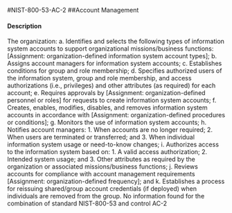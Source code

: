 #NIST-800-53-AC-2
##Account Management
#### Description
The organization:
  a.  Identifies and selects the following types of information system accounts to support organizational missions/business functions: [Assignment: organization-defined information system account types];
  b.  Assigns account managers for information system accounts;
  c.  Establishes conditions for group and role membership;
  d.  Specifies authorized users of the information system, group and role membership, and access authorizations (i.e., privileges) and other attributes (as required) for each account;
  e.  Requires approvals by [Assignment: organization-defined personnel or roles] for requests to create information system accounts;
  f.  Creates, enables, modifies, disables, and removes information system accounts in accordance with [Assignment: organization-defined procedures or conditions];
  g.  Monitors the use of information system accounts;
  h.  Notifies account managers:
    1.  When accounts are no longer required;
    2.  When users are terminated or transferred; and
    3.  When individual information system usage or need-to-know changes;
  i.  Authorizes access to the information system based on:
    1.  A valid access authorization;
    2.  Intended system usage; and
    3.  Other attributes as required by the organization or associated missions/business functions;
  j.  Reviews accounts for compliance with account management requirements [Assignment: organization-defined frequency]; and
  k.  Establishes a process for reissuing shared/group account credentials (if deployed) when individuals are removed from the group.
No information found for the combination of standard NIST-800-53 and control AC-2
